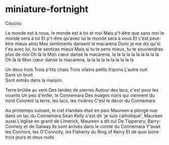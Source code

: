 # miniature-fortnight
Coucou 


Le monde est à nous, le monde est à toi et moi
Mais p't-être que sans moi le monde sera à toi
Et p't-être qu'avec lui le monde sera à vous
Et c'est peut-être mieux ainsi
Mes sentiments dansent la macarena
Donc je me dis qu'si t'es avec lui, tu te sentiras mieux
Mais si tu te sens mieux, tu te souviendras plus de moi
Oh là là
Mon cœur danse la macarena, la la la la la la la la la la
Oh là là
Mon cœur danse la macarena, la la la la la la la la la la


Un deux trois
  Trois p'tits chats
  Trois vilains petits fripons
  L'autre nuit  
Sans un bruit  
Sont entrés dans la maison.



Terre brûlée au vent
Des landes de pierres
Autour des lacs, c'est pour les vivants
Un peu d'enfer, le Connemara
Des nuages noirs qui viennent du nord
Colorent la terre, les lacs, les rivières
C'est le décor du Connemara


Au printemps suivant, le ciel irlandais était en paix
Maureen a plongé nue dans un lac du Connemara
Sean Kelly s'est dit 'je suis catholique', Maureen aussi
L'église en granit de Limerick, Maureen a dit oui
De Tipperary, Barry-Connely et de Galway
Ils sont arrivés dans le comté du Connemara
Y'avait les Connors, les O'Connolly, les Flaherty du Ring of Kerry
Et de quoi boire trois jours et deux nuits